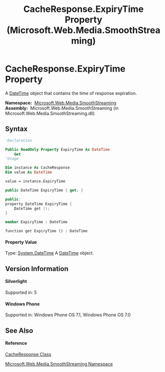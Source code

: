 ﻿---
title: CacheResponse.ExpiryTime Property  (Microsoft.Web.Media.SmoothStreaming)
TOCTitle: ExpiryTime Property
ms:assetid: P:Microsoft.Web.Media.SmoothStreaming.CacheResponse.ExpiryTime
ms:mtpsurl: https://msdn.microsoft.com/en-us/library/microsoft.web.media.smoothstreaming.cacheresponse.expirytime(v=VS.95)
ms:contentKeyID: 46307744
ms.date: 05/31/2012
mtps_version: v=VS.95
f1_keywords:
- Microsoft.Web.Media.SmoothStreaming.CacheResponse.ExpiryTime
- Microsoft.Web.Media.SmoothStreaming.CacheResponse.get_ExpiryTime
dev_langs:
- CSharp
- JScript
- VB
- FSharp
- c++
api_location:
- Microsoft.Web.Media.SmoothStreaming.dll
api_name:
- Microsoft.Web.Media.SmoothStreaming.CacheResponse.ExpiryTime
- Microsoft.Web.Media.SmoothStreaming.CacheResponse.get_ExpiryTime
api_type:
- Managed
topic_type:
- apiref
- kbSyntax
product_family_name: VS
ROBOTS: INDEX,FOLLOW
---

# CacheResponse.ExpiryTime Property

A [DateTime](https://msdn.microsoft.com/en-us/library/03ybds8y\(v=vs.95\)) object that contains the time of response expiration.

**Namespace:**  [Microsoft.Web.Media.SmoothStreaming](microsoft-web-media-smoothstreaming-namespace_1.md)  
**Assembly:**  Microsoft.Web.Media.SmoothStreaming (in Microsoft.Web.Media.SmoothStreaming.dll)

## Syntax

``` vb
'Declaration

Public ReadOnly Property ExpiryTime As DateTime
    Get
'Usage

Dim instance As CacheResponse
Dim value As DateTime

value = instance.ExpiryTime
```

``` csharp
public DateTime ExpiryTime { get; }
```

``` c++
public:
property DateTime ExpiryTime {
    DateTime get ();
}
```

``` fsharp
member ExpiryTime : DateTime
```

``` jscript
function get ExpiryTime () : DateTime
```

#### Property Value

Type: [System.DateTime](https://msdn.microsoft.com/en-us/library/03ybds8y\(v=vs.95\))  
A [DateTime](https://msdn.microsoft.com/en-us/library/03ybds8y\(v=vs.95\)) object.

## Version Information

#### Silverlight

Supported in: 5  

#### Windows Phone

Supported in: Windows Phone OS 7.1, Windows Phone OS 7.0  

## See Also

#### Reference

[CacheResponse Class](cacheresponse-class-microsoft-web-media-smoothstreaming_1.md)

[Microsoft.Web.Media.SmoothStreaming Namespace](microsoft-web-media-smoothstreaming-namespace_1.md)

